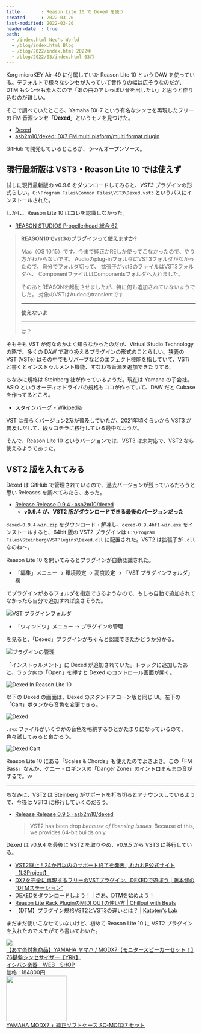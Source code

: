 ```yaml
---
title        : Reason Lite 10 で Dexed を使う
created      : 2022-03-20
last-modified: 2022-03-20
header-date  : true
path:
  - /index.html Neo's World
  - /blog/index.html Blog
  - /blog/2022/index.html 2022年
  - /blog/2022/03/index.html 03月
---
```


Korg microKEY Air-49 に付属していた Reason Lite 10 という DAW を使っている。デフォルトで様々なシンセが入っていて音作りの幅は広そうなのだが、DTM もシンセも素人なので「あの曲のアレっぽい音を出したい」と思うと作り込むのが難しい。

そこで調べていたところ、Yamaha DX-7 という有名なシンセを再現したフリーの FM 音源シンセ「**Dexed**」というモノを見つけた。

- [Dexed](https://asb2m10.github.io/dexed/)
- [asb2m10/dexed: DX7 FM multi plaform/multi format plugin](https://github.com/asb2m10/dexed)

GitHub で開発しているところが、う～んオープンソース。

## 現行最新版は VST3・Reason Lite 10 では使えず

試しに現行最新版の v0.9.6 をダウンロードしてみると、*VST3* プラグインの形式らしい。`C:\Program Files\Common Files\VST3\Dexed.vst3` というパスにインストールされた。

しかし、Reason Lite 10 はコレを認識しなかった。

- [REASON STUDIOS Propellerhead 総合 62](https://egg.5ch.net/test/read.cgi/dtm/1583647207/76-78)

> **REASON10でvst3のプラグインって使えますか?**
> 
> Mac（OS 10.15）です。今まで純正かREしか使ってこなかったので、やり方がわからないです。
> Audioのplug-inフォルダにVST3フォルダがなかったので、自分でフォルダ切って、
> 拡張子がvst3のファイルはVST3フォルダへ、
> ComponentファイルはComponentsフォルダへ入れました。
> 
> そのあとREASONを起動させましたが、特に何も追加されていないようでした。
> 対象のVSTはAudecのtransientです
> 
> ---
> 
> **使えないよ**
> 
> ---
> 
> は？

そもそも VST が何なのかよく知らなかったのだが、Virtual Studio Technology の略で、多くの DAW で取り扱えるプラグインの形式のことらしい。狭義の VST (VSTe) はその中でもリバーブなどのエフェクト機能を指していて、VSTi と書くとインストゥルメント機能、すなわち音源を追加できたりする。

ちなみに規格は Steinberg 社が作っているようだ。現在は Yamaha の子会社。ASIO というオーディオドライバの規格もココが作っていて、DAW だと Cubase を作ってるところ。

- [スタインバーグ - Wikipedia](https://ja.wikipedia.org/wiki/%E3%82%B9%E3%82%BF%E3%82%A4%E3%83%B3%E3%83%90%E3%83%BC%E3%82%B0)

VST は長らくバージョン2系が普及していたが、2021年頃ぐらいから VST3 が普及しだして、段々コチラに移行している最中なようだ。

そんで、Reason Lite 10 というバージョンでは、VST3 は未対応で、VST2 なら使えるようであった。

## VST2 版を入れてみる

Dexed は GitHub で管理されているので、過去バージョンが残っているだろうと思い Releases を調べてみたら、あった。

- [Release Release 0.9.4 · asb2m10/dexed](https://github.com/asb2m10/dexed/releases/tag/v0.9.4hf1)
  - **v0.9.4 が、VST2 版がダウンロードできる最後のバージョンだった**

`dexed-0.9.4-win.zip` をダウンロード・解凍し、`dexed-0.9.4hf1-win.exe` をインストールすると、64bit 版の VST2 プラグインは `C:\Program Files\Steinberg\VSTPlugins\Dexed.dll` に配置された。VST2 は拡張子が `.dll` なのね～。

Reason Lite 10 を開いてみるとプラグインが自動認識された。

- 「編集」メニュー → 環境設定 → 高度設定 → 「VST プラグインフォルダ」欄

でプラグインがあるフォルダを指定できるようなので、もしも自動で追加されてなかったら自分で追加すれば良さそうだ。

![VST プラグインフォルダ](./20-01-01.png)

- 「ウィンドウ」メニュー → プラグインの管理

を見ると、「Dexed」プラグインがちゃんと認識できたかどうか分かる。

![プラグインの管理](./20-01-02.png)

「インストゥルメント」に Dexed が追加されていた。トラックに追加したあと、ラック内の「Open」を押すと Dexed のコントロール画面が開く。

![Dexed In Reason Lite 10](./20-01-03.jpg)

以下の Dexed の画面は、Dexed のスタンドアローン版と同じ UI。左下の「Cart」ボタンから音色を変更できる。

![Dexed](./20-01-04.png)

`.syx` ファイルがいくつかの音色を格納するひとかたまりになっているので、色々試してみると良かろう。

![Dexed Cart](./20-01-05.png)

Reason Lite 10 にある「Scales & Chords」も使えたのでよきよき。この「FM Bass」なんか、ケニー・ロギンスの「Danger Zone」のイントロまんまの音がするで。ｗ

---

ちなみに、VST2 は Steinberg がサポートを打ち切るとアナウンスしているようで、今後は VST3 に移行していくのだろう。

- [Release Release 0.9.5 · asb2m10/dexed](https://github.com/asb2m10/dexed/releases/tag/v0.9.5)
  > VST2 has been drop *because of licensing issues.* Because of this, we provides 64-bit builds only.

Dexed は v0.9.4 を最後に VST2 を取りやめ、v0.9.5 から VST3 に移行している。

- [VST2廃止！24か月以内のサポート終了を発表 | れれれP公式サイト【L3Project】](https://l3project.com/plugin/vst2/)
- [DX7を完全に再現するフリーのVSTプラグイン、DEXEDで遊ぼう | 藤本健の “DTMステーション”](https://www.dtmstation.com/archives/51921400.html)
- [DEXEDをダウンロードしよう！ | さあ、DTMを始めよう！](https://www.newdtm-rain.com/article/dexedwodaunro-do.html)
- [Reason Lite Rack PluginのMIDI OUTの使い方 | Chillout with Beats](https://chilloutwithbeats.com/reason-lite-rack-plugin-midi-out/)
- [【DTM】プラグイン規格VST2とVST3の違いとは？ | Katoten's Lab](https://katoten.com/dtm-plug-in-vst2-vst3-the-difference/)

まだまだ使いこなせていないけど、初めて Reason Lite 10 に VST2 プラグインを入れたのでメモがてら書いておいた。

<div class="ad-rakuten">
  <div class="ad-rakuten-image">
    <a href="https://hb.afl.rakuten.co.jp/hgc/g00pjox2.waxyc961.g00pjox2.waxyd96a/?pc=https%3A%2F%2Fitem.rakuten.co.jp%2Fishibashi%2F80-modx7spset%2F&amp;m=http%3A%2F%2Fm.rakuten.co.jp%2Fishibashi%2Fi%2F10170147%2F">
      <img src="https://thumbnail.image.rakuten.co.jp/@0_mall/ishibashi/cabinet/ip184/80-modx7spset_1.jpg?_ex=128x128">
    </a>
  </div>
  <div class="ad-rakuten-info">
    <div class="ad-rakuten-title">
      <a href="https://hb.afl.rakuten.co.jp/hgc/g00pjox2.waxyc961.g00pjox2.waxyd96a/?pc=https%3A%2F%2Fitem.rakuten.co.jp%2Fishibashi%2F80-modx7spset%2F&amp;m=http%3A%2F%2Fm.rakuten.co.jp%2Fishibashi%2Fi%2F10170147%2F">【あす楽対象商品】YAMAHA ヤマハ / MODX7【モニタースピーカーセット！】76鍵盤シンセサイザー【YRK】</a>
    </div>
    <div class="ad-rakuten-shop">
      <a href="https://hb.afl.rakuten.co.jp/hgc/g00pjox2.waxyc961.g00pjox2.waxyd96a/?pc=https%3A%2F%2Fwww.rakuten.co.jp%2Fishibashi%2F&amp;m=http%3A%2F%2Fm.rakuten.co.jp%2Fishibashi%2F">イシバシ楽器　WEB　SHOP</a>
    </div>
    <div class="ad-rakuten-price">価格 : 184800円</div>
  </div>
</div>

<div class="ad-amazon">
  <div class="ad-amazon-image">
    <a href="https://www.amazon.co.jp/dp/B07JF4YKVW?tag=neos21-22&amp;linkCode=osi&amp;th=1&amp;psc=1">
      <img src="https://m.media-amazon.com/images/I/41W3k4JvUkL._SL160_.jpg" width="160" height="120">
    </a>
  </div>
  <div class="ad-amazon-info">
    <div class="ad-amazon-title">
      <a href="https://www.amazon.co.jp/dp/B07JF4YKVW?tag=neos21-22&amp;linkCode=osi&amp;th=1&amp;psc=1">YAMAHA MODX7 + 純正ソフトケース SC-MODX7 セット</a>
    </div>
  </div>
</div>
